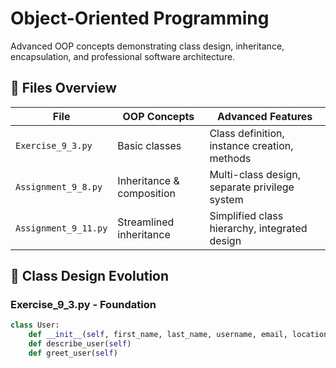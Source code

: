 # Object-Oriented Programming

Advanced OOP concepts demonstrating class design, inheritance, encapsulation, and professional software architecture.

## 📝 **Files Overview**

| **File** | **OOP Concepts** | **Advanced Features** |
|----------|-----------------|----------------------|
| `Exercise_9_3.py` | Basic classes | Class definition, instance creation, methods |
| `Assignment_9_8.py` | Inheritance & composition | Multi-class design, separate privilege system |
| `Assignment_9_11.py` | Streamlined inheritance | Simplified class hierarchy, integrated design |

## 🎯 **Class Design Evolution**

### **Exercise_9_3.py - Foundation**
```python
class User:
    def __init__(self, first_name, last_name, username, email, location)
    def describe_user(self)
    def greet_user(self)
